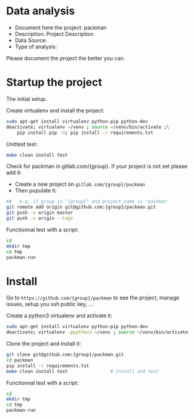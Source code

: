 # Data analysis
- Document here the project: packman
- Description: Project Description
- Data Source:
- Type of analysis:

Please document the project the better you can.

# Startup the project

The initial setup.

Create virtualenv and install the project:
```bash
sudo apt-get install virtualenv python-pip python-dev
deactivate; virtualenv ~/venv ; source ~/venv/bin/activate ;\
    pip install pip -U; pip install -r requirements.txt
```

Unittest test:
```bash
make clean install test
```

Check for packman in gitlab.com/{group}.
If your project is not set please add it:

- Create a new project on `gitlab.com/{group}/packman`
- Then populate it:

```bash
##   e.g. if group is "{group}" and project_name is "packman"
git remote add origin git@github.com:{group}/packman.git
git push -u origin master
git push -u origin --tags
```

Functionnal test with a script:

```bash
cd
mkdir tmp
cd tmp
packman-run
```

# Install

Go to `https://github.com/{group}/packman` to see the project, manage issues,
setup you ssh public key, ...

Create a python3 virtualenv and activate it:

```bash
sudo apt-get install virtualenv python-pip python-dev
deactivate; virtualenv -ppython3 ~/venv ; source ~/venv/bin/activate
```

Clone the project and install it:

```bash
git clone git@github.com:{group}/packman.git
cd packman
pip install -r requirements.txt
make clean install test                # install and test
```
Functionnal test with a script:

```bash
cd
mkdir tmp
cd tmp
packman-run
```
